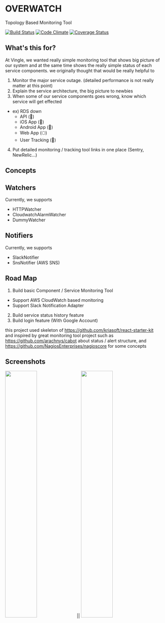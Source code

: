 # OVERWATCH

Topology Based Monitoring Tool

[![Build Status](https://travis-ci.org/balmbees/overwatch.svg?branch=master)](https://travis-ci.org/balmbees/overwatch)
[![Code Climate](https://codeclimate.com/github/balmbees/overwatch/badges/gpa.svg)](https://codeclimate.com/github/balmbees/overwatch)
[![Coverage Status](https://coveralls.io/repos/github/balmbees/overwatch/badge.svg)](https://coveralls.io/github/balmbees/overwatch)

## What's this for?

At Vingle, we wanted really simple monitoring tool that shows big picture of our system
and at the same time shows the really simple status of each service components.
we originally thought that would be really helpful to

1. Monitor the major service outage. (detailed performance is not really matter at this point)
2. Explain the service architecture, the big picture to newbies
3. When some of our service components goes wrong, know which service will get effected
  - ex) RDS down
      - API (&#128308;)
      - iOS App (&#128308;)
      - Android App (&#128308;)
      - Web App (&#127765;)
      - User Tracking (&#128309;)
4. Put detailed monitoring / tracking tool links in one place (Sentry, NewRelic...)

## Concepts

## Watchers
Currently, we supports
- HTTPWatcher
- CloudwatchAlarmWatcher
- DummyWatcher

## Notifiers
Currently, we supports
- SlackNotifier
- SnsNotifier (AWS SNS)

## Road Map

1. Build basic Component / Service Monitoring Tool
  - Support AWS CloudWatch based monitoring
  - Support Slack Notification Adapter
2. Build service status history feature
3. Build login feature (With Google Account)  

this project used skeleton of https://github.com/kriasoft/react-starter-kit
and inspired by great monitoring tool project such as https://github.com/arachnys/cabot about status / alert structure,
and https://github.com/NagiosEnterprises/nagioscore for some concepts

## Screenshots
<div>
  <img src="https://cloud.githubusercontent.com/assets/2001792/17886474/da3c3768-695c-11e6-8668-15e08082c8ae.png" width="45%" height="auto" />
  ||
  <img src="https://cloud.githubusercontent.com/assets/2001792/17886475/db930bf0-695c-11e6-8373-2ad14f653003.png" width="45%" height="auto" />
</div>
